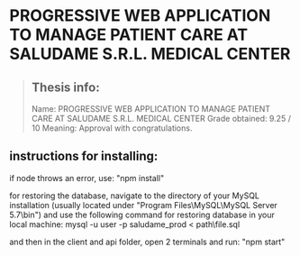 # PROGRESSIVE WEB APPLICATION TO MANAGE PATIENT CARE AT SALUDAME S.R.L. MEDICAL CENTER

> ## Thesis info:
> Name: PROGRESSIVE WEB APPLICATION TO MANAGE PATIENT CARE AT SALUDAME S.R.L. MEDICAL CENTER
> Grade obtained: 9.25 / 10
> Meaning: Approval with congratulations.


## instructions for installing:

if node throws an error, use: "npm install"

for restoring the database, navigate to the directory of your MySQL installation (usually located under "Program Files\MySQL\MySQL Server 5.7\bin") and use the following command for restoring database in your local machine: 
mysql -u user -p saludame_prod < path\file.sql

and then in the client and api folder, open 2 terminals and run: "npm start"
